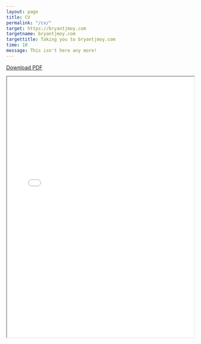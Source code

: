 ```yaml
---
layout: page
title: CV
permalink: "/cv/"
target: https://bryantjmoy.com
targetname: bryantjmoy.com
targettitle: Taking you to bryantjmoy.com
time: 10
message: This isn't here any more!
---
```


<a href="/assets/cv.pdf">Download PDF</a>

<div style="width: 100%; height:700">
<iframe src="/assets/cv.pdf" width="100%" height="700">
This browser does not support PDFs. Please download the PDF to view it: <a href="/assets/cv.pdf">Download PDF</a>
</iframe>
</div>
